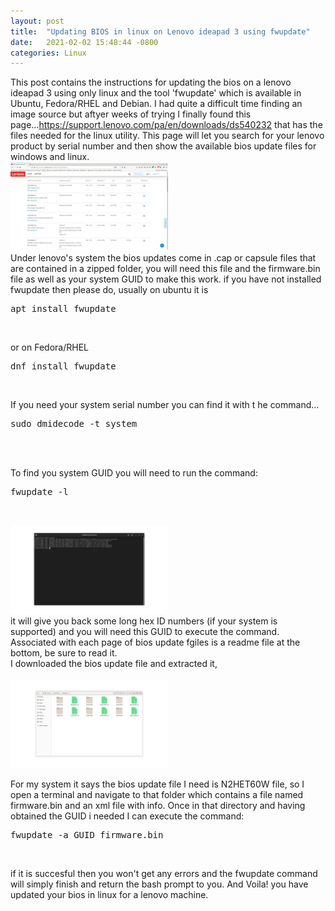 ```yaml
---
layout: post
title:  "Updating BIOS in linux on Lenovo ideapad 3 using fwupdate"
date:   2021-02-02 15:48:44 -0800
categories: Linux
---
```

This post contains the instructions for updating the bios on a lenovo ideapad 3 using only linux and the tool 'fwupdate' which is available in Ubuntu, Fedora/RHEL and Debian.
I had quite a difficult time finding an image source but aftyer weeks of trying I finally found this page...<a href="https://support.lenovo.com/pa/en/downloads/ds540232 ">https://support.lenovo.com/pa/en/downloads/ds540232 </a>that has the files 
needed for the linux utility. This page will let you search for your lenovo product by serial number and then show the available bios update files for windows and linux. <br>
<img src="/images/bio-page.png" width="50%" height="50%" alt=""><br>
Under lenovo's system the bios updates come in .cap or capsule files that are contained in a zipped folder, you will need this file and the firmware.bin file as well as your system GUID to make this work.
if you have not installed fwupdate then please do, usually on ubuntu it is <br>
<pre>apt install fwupdate</pre><br>
 or on Fedora/RHEL <br>
 <pre>dnf install fwupdate</pre><br clear="all">
 If you need your system serial number you can find it with t he command...
<pre>sudo dmidecode -t system</pre><br><br>
To find you system GUID you will need to run the command:
<pre>fwupdate -l</pre><br>
<img src="/images/fwupdate-command.png" width="50%" height="50%" alt=""><br clear="all">
it will give you back some long hex ID numbers (if your system is supported) and you will need this GUID to execute the command. Associated with each page of bios update fgiles is a readme file at the
bottom, be sure to read it. <br>
I downloaded the bios update file and extracted it, <br><br>
<img src="/images/bios.png" width="50%" height="50%" alt=""><br>

For my system it says the bios update file I need is N2HET60W file, so I open a terminal and navigate to that folder which contains a file named firmware.bin and an xml file with info. Once in that
directory and having obtained the GUID i needed I can execute the command:
<pre>fwupdate -a GUID firmware.bin</pre><br>
if it is succesful then you won't get any errors and the fwupdate command will simply finish and return the bash prompt to you. And Voila! you have updated your bios in linux for a lenovo machine. 

 
